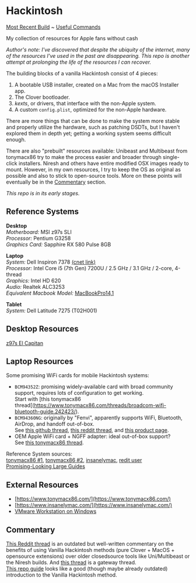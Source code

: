 # Hackintosh
[Most Recent Build](catalina_dell_7378.md) ~ [Useful Commands](useful_commands.md)

My collection of resources for Apple fans without cash

_Author's note: I've discovered that despite the ubiquity of the internet, many of the resources I've used in the past are disappearing. This repo is another attempt at prolonging the life of the resources I can recover._

The building blocks of a vanilla Hackintosh consist of 4 pieces:
1. A bootable USB installer, created on a Mac from the macOS Installer app.
1. The Clover bootloader.
1. _kexts_, or drivers, that interface with the non-Apple system.
1. A custom `config.plist`, optimized for the non-Apple hardware.

There are more things that can be done to make the system more stable and properly utilize the hardware, such as patching DSDTs, but I haven't explored them in depth yet; getting a working system seems difficult enough.  

There are also "prebuilt" resources available: Unibeast and Multibeast from tonymacx86 try to make the process easier and broader through single-click installers. Niresh and others have entire modified OSX images ready to mount. However, in my own resources, I try to keep the OS as original as possible and also to stick to open-source tools. More on these points will eventually be in the [Commentary](#Commentary) section.

_This repo is in its early stages._

## Reference Systems
**Desktop**  
_Motherboard:_ MSI z97s SLI  
_Processor:_ Pentium G3258  
_Graphics Card:_ Sapphire RX 580 Pulse 8GB  

**Laptop**  
_System:_ Dell Inspiron 7378 [(cnet link)](https://www.cnet.com/products/dell-inspiron-13-7378-2-in-1-13-3-core-i5-7200u-8-gb-ram-256-gb-ssd-english-i73785564grypus/)  
_Processor:_  Intel Core i5 (7th Gen) 7200U / 2.5 GHz / 3.1 GHz / 2-core, 4-thread  
_Graphics:_ Intel HD 620  
_Audio:_ Realtek ALC3253  
_Equivalent Macbook Model:_ [MacBookPro14,1](https://everymac.com/systems/apple/macbook_pro/specs/macbook-pro-core-i5-2.3-13-mid-2017-retina-display-no-touch-bar-specs.html)

**Tablet**  
_System:_ Dell Latitude 7275 (T02H001)

## Desktop Resources
[z97s El Capitan](https://www.tonymacx86.com/threads/success-msi-z97s-sli-krait-edition-4690k-evga-gtx-960-el-capitan-clover.175301/)

## Laptop Resources
Some promising WiFi cards for mobile Hackintosh systems:  
- `BCM94352Z`: promising widely-available card with broad community support, requires lots of configuration to get working.  
    Start with [this tonymacx86 thread[(https://www.tonymacx86.com/threads/broadcom-wifi-bluetooth-guide.242423/).
- `BCM94360NG`: originally by "Fenvi", apparently supports WiFi, Bluetooth, AirDrop, and handoff out-of-box.  
    See [this github thread](https://github.com/osy86/HaC-Mini/issues/197), [this reddit thread](https://www.reddit.com/r/hackintosh/comments/fbtak5/is_anybody_using_wifi_adapter_bcm94360ng/), and [this product page](https://www.aliexpress.com/item/4000631796433.html).  
- OEM Apple WiFi card + NGFF adapter: ideal out-of-box support?  
    See [this tonymacx86 thread](https://www.tonymacx86.com/threads/100-working-12-6-pin-apple-wifi-bt-card-to-m-2-ngff-adapter-handoff-unlock-with-watch-uefi.215895/).

Reference System sources:  
[tonymacx86 #1](https://www.tonymacx86.com/threads/guide-dell-inspiron-13-5378-2-in-1-macos-10-12-6.230009/), [tonymacx86 #2](https://www.tonymacx86.com/threads/work-in-progress-installing-sierra-on-dell-inspiron-13-7378-kaby-lake-laptop.213855/), [insanelymac](https://www.insanelymac.com/forum/topic/304408-dell-inspiron-13-7000-2-in-1-model-7347-is-this-hardware-possible/), [redit user](https://www.reddit.com/r/hackintosh/comments/b5v5zm/how_stable_can_a_hackintosh_be/ejipyos/)  
[Promising-Looking Large Guides](https://osxlatitude.com/forums/topic/8506-dell-latitude-inspiron-precision-vostro-xps-clover-guide/?tab=comments#comment-54632)

## External Resources
- [https://www.tonymacx86.com/](https://www.tonymacx86.com/)
- [https://www.insanelymac.com/](https://www.insanelymac.com/)
- [VMware Workstation on Windows](https://www.insanelymac.com/forum/topic/309556-run-vanilla-os-x-el-capitan-sierra-high-sierra-or-mojave-in-vmware-workstation-on-a-windows-host/)

## Commentary
[This Reddit thread](https://www.reddit.com/r/hackintosh/comments/3c2wgy/guide_how_you_should_be_managing_your_hackintosh/) is an outdated but well-written commentary on the benefits of using Vanilla Hackintosh methods (pure Clover + MacOS + opensource extensions) over older closedsource tools like Uni/Multibeast or the Niresh builds. And [this thread](https://www.reddit.com/r/hackintosh/comments/5jl4u7/psa_dont_use_multibeast_and_dont_edit_your_clover/) is a gateway thread.  
[This repo guide](https://github.com/macfanatic77/hackintosh/blob/master/00_Basics%20of%20the%20Vanilla%20Method.md) looks like a good (though maybe already outdated) introduction to the Vanilla Hackintosh method.
